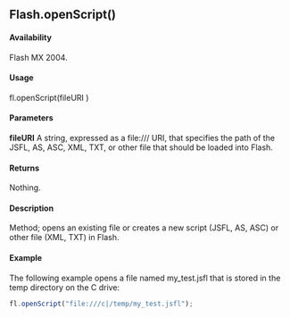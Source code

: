 ## Flash.openScript()

#### Availability

Flash MX 2004.

#### Usage

fl.openScript(fileURI )

#### Parameters

**fileURI** A string, expressed as a file:/// URI, that specifies the path of the JSFL, AS, ASC, XML, TXT, or other file that should be loaded into Flash.

#### Returns

Nothing.

#### Description

Method; opens an existing file or creates a new script (JSFL, AS, ASC) or other file (XML, TXT) in Flash.

#### Example

The following example opens a file named my_test.jsfl that is stored in the temp directory on the C drive:

```javascript
fl.openScript("file:///c|/temp/my_test.jsfl");
```
